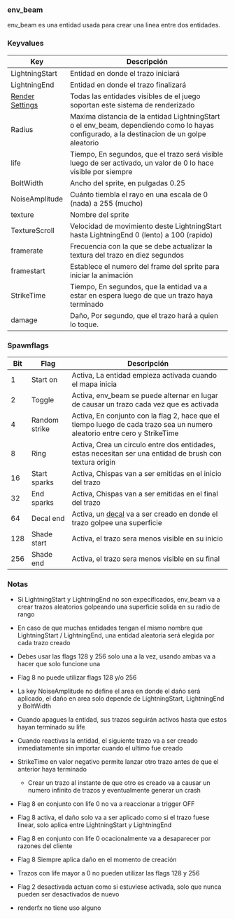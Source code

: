 ### env_beam

env_beam es una entidad usada para crear una linea entre dos entidades.

### Keyvalues

| Key | Descripción |
|-----|-------------|
| LightningStart | Entidad en donde el trazo iniciará
| LightningEnd | Entidad en donde el trazo finalizará
| [Render Settings](render_settings_english.md) | Todas las entidades visibles de el juego soportan este sistema de renderizado
| Radius | Maxima distancia de la entidad LightningStart o el env_beam, dependiendo como lo hayas configurado, a la destinacion de un golpe aleatorio
| life | Tiempo, En segundos, que el trazo será visible luego de ser activado, un valor de 0 lo hace visible por siempre
| BoltWidth | Ancho del sprite, en pulgadas 0.25
| NoiseAmplitude | Cuánto tiembla el rayo en una escala de 0 (nada) a 255 (mucho)
| texture | Nombre del sprite
| TextureScroll | Velocidad de movimiento deste LightningStart hasta LightningEnd 0 (lento) a 100 (rapido)
| framerate | Frecuencia con la que se debe actualizar la textura del trazo en diez segundos
| framestart | Establece el numero del frame del sprite para iniciar la animación
| StrikeTime | Tiempo, En segundos, que la entidad va a estar en espera luego de que un trazo haya terminado
| damage | Daño, Por segundo, que el trazo hará a quien lo toque.

### Spawnflags

| Bit | Flag | Descripción |
|-----|------|-------------|
| 1 | Start on | Activa, La entidad empieza activada cuando el mapa inicia
| 2 | Toggle | Activa, env_beam se puede alternar en lugar de causar un trazo cada vez que es activada
| 4 | Random strike | Activa, En conjunto con la flag 2, hace que el tiempo luego de cada trazo sea un numero aleatorio entre cero y StrikeTime
| 8 | Ring | Activa, Crea un circulo entre dos entidades, estas necesitan ser una entidad de brush con textura origin
| 16 | Start sparks | Activa, Chispas van a ser emitidas en el inicio del trazo 
| 32 | End sparks | Activa, Chispas van a ser emitidas en el final del trazo 
| 64 | Decal end | Activa, un [decal](decals_english.md) va a ser creado en donde el trazo golpee una superficie 
| 128 | Shade start | Activa, el trazo sera menos visible en su inicio
| 256 | Shade end | Activa, el trazo sera menos visible en su final

### Notas 

- Si LightningStart y LightningEnd no son expecificados, env_beam va a crear trazos aleatorios golpeando una superficie solida en su radio de rango

- En caso de que muchas entidades tengan el mismo nombre que LightningStart / LightningEnd, una entidad aleatoria será elegida por cada trazo creado

- Debes usar las flags 128 y 256 solo una a la vez, usando ambas va a hacer que solo funcione una

- Flag 8 no puede utilizar flags 128 y/o 256

- La key NoiseAmplitude no define el area en donde el daño será aplicado, el daño en area solo depende de LightningStart, LightningEnd y BoltWidth

- Cuando apagues la entidad, sus trazos seguirán activos hasta que estos hayan terminado su life

- Cuando reactivas la entidad, el siguiente trazo va a ser creado inmediatamente sin importar cuando el ultimo fue creado

- StrikeTime en valor negativo permite lanzar otro trazo antes de que el anterior haya terminado
	- Crear un trazo al instante de que otro es creado va a causar un numero infinito de trazos y eventualmente generar un crash

- Flag 8 en conjunto con life 0 no va a reaccionar a trigger OFF

- Flag 8 activa, el daño solo va a ser aplicado como si el trazo fuese linear, solo aplica entre LightningStart y LightningEnd

- Flag 8 en conjunto con life 0 ocacionalmente va a desaparecer por razones del cliente

- Flag 8 Siempre aplica daño en el momento de creación

- Trazos con life mayor a 0 no pueden utilizar las flags 128 y 256

- Flag 2 desactivada actuan como si estuviese activada, solo que nunca pueden ser desactivados de nuevo

- renderfx no tiene uso alguno